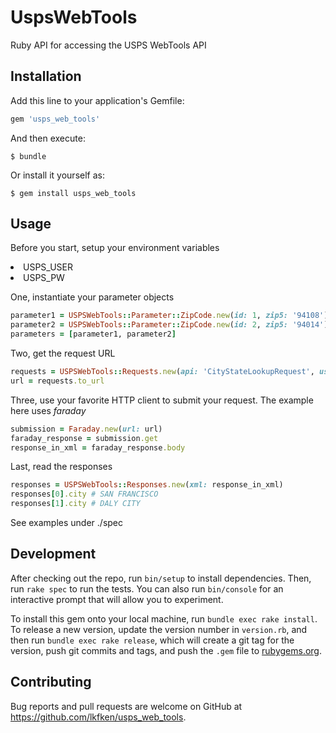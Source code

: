# UspsWebTools

Ruby API for accessing the USPS WebTools API

## Installation

Add this line to your application's Gemfile:

```ruby
gem 'usps_web_tools'
```

And then execute:

    $ bundle

Or install it yourself as:

    $ gem install usps_web_tools

## Usage

Before you start, setup your environment variables
<li>USPS_USER</li>
<li>USPS_PW</li>

One, instantiate your parameter objects
```ruby
parameter1 = USPSWebTools::Parameter::ZipCode.new(id: 1, zip5: '94108')
parameter2 = USPSWebTools::Parameter::ZipCode.new(id: 2, zip5: '94014')
parameters = [parameter1, parameter2]
```

Two, get the request URL
```ruby
requests = USPSWebTools::Requests.new(api: 'CityStateLookupRequest', user_id: ENV['USPS_USER'], password: ENV['USPS_PW'], parameters: parameters)
url = requests.to_url
```

Three, use your favorite HTTP client to submit your request. The example here uses <i>faraday</i>
```ruby
submission = Faraday.new(url: url)
faraday_response = submission.get
response_in_xml = faraday_response.body
```

Last, read the responses
```ruby
responses = USPSWebTools::Responses.new(xml: response_in_xml)
responses[0].city # SAN FRANCISCO
responses[1].city # DALY CITY
```

See examples under ./spec

## Development

After checking out the repo, run `bin/setup` to install dependencies. Then, run `rake spec` to run the tests. You can also run `bin/console` for an interactive prompt that will allow you to experiment.

To install this gem onto your local machine, run `bundle exec rake install`. To release a new version, update the version number in `version.rb`, and then run `bundle exec rake release`, which will create a git tag for the version, push git commits and tags, and push the `.gem` file to [rubygems.org](https://rubygems.org).

## Contributing

Bug reports and pull requests are welcome on GitHub at https://github.com/lkfken/usps_web_tools.
